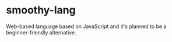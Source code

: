 # smoothy-lang
Web-based language based on JavaScript and it's planned to be a beginner-friendly alternative.
